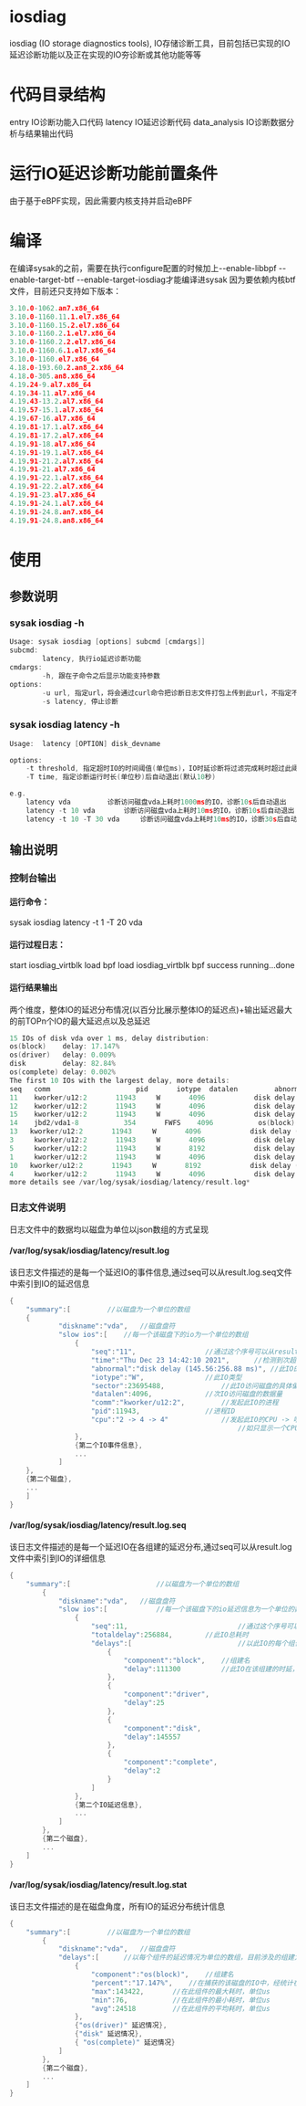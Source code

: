 # iosdiag
iosdiag (IO storage diagnostics tools), IO存储诊断工具，目前包括已实现的IO延迟诊断功能以及正在实现的IO夯诊断或其他功能等等

# 代码目录结构
entry          IO诊断功能入口代码
latency        IO延迟诊断代码
data_analysis  IO诊断数据分析与结果输出代码

# 运行IO延迟诊断功能前置条件
由于基于eBPF实现，因此需要内核支持并启动eBPF

# 编译
在编译sysak的之前，需要在执行configure配置的时候加上--enable-libbpf --enable-target-btf --enable-target-iosdiag才能编译进sysak
因为要依赖内核btf文件，目前还只支持如下版本：
```c
3.10.0-1062.an7.x86_64
3.10.0-1160.11.1.el7.x86_64
3.10.0-1160.15.2.el7.x86_64
3.10.0-1160.2.1.el7.x86_64
3.10.0-1160.2.2.el7.x86_64
3.10.0-1160.6.1.el7.x86_64
3.10.0-1160.el7.x86_64
4.18.0-193.60.2.an8_2.x86_64
4.18.0-305.an8.x86_64
4.19.24-9.al7.x86_64
4.19.34-11.al7.x86_64
4.19.43-13.2.al7.x86_64
4.19.57-15.1.al7.x86_64
4.19.67-16.al7.x86_64
4.19.81-17.1.al7.x86_64
4.19.81-17.2.al7.x86_64
4.19.91-18.al7.x86_64
4.19.91-19.1.al7.x86_64
4.19.91-21.2.al7.x86_64
4.19.91-21.al7.x86_64
4.19.91-22.1.al7.x86_64
4.19.91-22.2.al7.x86_64
4.19.91-23.al7.x86_64
4.19.91-24.1.al7.x86_64
4.19.91-24.8.an7.x86_64
4.19.91-24.8.an8.x86_64
```

# 使用
## 参数说明
### sysak iosdiag -h
```c
Usage: sysak iosdiag [options] subcmd [cmdargs]]
subcmd:
		latency, 执行io延迟诊断功能
cmdargs:
		-h, 跟在子命令之后显示功能支持参数
options:
		-u url, 指定url，将会通过curl命令把诊断日志文件打包上传到此url，不指定不上传
		-s latency, 停止诊断
```
### sysak iosdiag latency -h
```c
Usage:  latency [OPTION] disk_devname

options:
	-t threshold, 指定超时IO的时间阈值(单位ms)，IO时延诊断将过滤完成耗时超过此阈值的IO(默认1000ms)
	-T time, 指定诊断运行时长(单位秒)后自动退出(默认10秒)

e.g.
	latency vda			诊断访问磁盘vda上耗时1000ms的IO，诊断10s后自动退出
	latency -t 10 vda		诊断访问磁盘vda上耗时10ms的IO，诊断10s后自动退出
	latency -t 10 -T 30 vda		诊断访问磁盘vda上耗时10ms的IO，诊断30s后自动退出
```
## 输出说明
### 控制台输出
#### 运行命令：
sysak iosdiag latency -t 1 -T 20 vda
#### 运行过程日志：
start iosdiag_virtblk load bpf
load iosdiag_virtblk bpf success
running...done
#### 运行结果输出
两个维度，整体IO的延迟分布情况(以百分比展示整体IO的延迟点)+输出延迟最大的前TOPn个IO的最大延迟点以及总延迟
```c
15 IOs of disk vda over 1 ms, delay distribution:
os(block)    delay: 17.147%
os(driver)   delay: 0.009%
disk         delay: 82.84%
os(complete) delay: 0.002%
The first 10 IOs with the largest delay, more details:
seq   comm                     pid       iotype  datalen         abnormal(delay:totaldelay)
11    kworker/u12:2       11943     W       4096            disk delay (145.56:256.88 ms)
12    kworker/u12:2       11943     W       4096            disk delay (145.46:256.66 ms)
15    kworker/u12:2       11943     W       4096            disk delay (217.39:217.51 ms)
14    jbd2/vda1-8           354       FWFS    4096           os(block) delay (143.42:152.93 ms)
13   kworker/u12:2       11943     W       4096            disk delay (145.05:145.30 ms)
3     kworker/u12:2       11943     W       4096            disk delay (113.80:114.00 ms)
5     kworker/u12:2       11943     W       8192            disk delay (112.97:113.14 ms)
1     kworker/u12:2       11943     W       4096            disk delay (111.79:111.96 ms)
10   kworker/u12:2       11943     W       8192            disk delay (111.62:111.78 ms)
4     kworker/u12:2       11943     W       4096            disk delay (111.11:111.30 ms)
more details see /var/log/sysak/iosdiag/latency/result.log*
```
### 日志文件说明
日志文件中的数据均以磁盘为单位以json数组的方式呈现
#### /var/log/sysak/iosdiag/latency/result.log
该日志文件描述的是每一个延迟IO的事件信息,通过seq可以从result.log.seq文件中索引到IO的延迟信息
```c
{
	"summary":[			//以磁盘为一个单位的数组
	{
			"diskname":"vda",	//磁盘盘符
			"slow ios":[	//每一个该磁盘下的io为一个单位的数组
				{
					"seq":"11",					//通过这个序号可以从result.log.seq中找到此IO的延迟分布
					"time":"Thu Dec 23 14:42:10 2021",		//检测到次超时IO的时间
					"abnormal":"disk delay (145.56:256.88 ms)",	//此IO的延迟最大的点(延迟最大的组件的延迟:总延迟)
					"iotype":"W",				//此IO类型
					"sector":23695488,				//此IO访问磁盘的具体偏移位置
					"datalen":4096,				//次IO访问磁盘的数据量
					"comm":"kworker/u12:2",			//发起此IO的进程
					"pid":11943,				//进程ID
					"cpu":"2 -> 4 -> 4"				//发起此IO的CPU -> 响应IO完成之后磁盘中断的CPU -> 磁盘IO完成后执行软中断的CPU
														//如只显示一个CPU编号，说明发起IO和执行中断的CPU相同,要注意也有磁盘是没有软中断流程的
				},
				{第二个IO事件信息},
				...
			]
	},
	{第二个磁盘},
	...
	]
}
```
#### /var/log/sysak/iosdiag/latency/result.log.seq
该日志文件描述的是每一个延迟IO在各组建的延迟分布,通过seq可以从result.log文件中索引到IO的详细信息
```c
{
	"summary":[						//以磁盘为一个单位的数组
		{
			"diskname":"vda",	//磁盘盘符
			"slow ios":[			//每一个该磁盘下的io延迟信息为一个单位的数组
				{
					"seq":11,							//通过这个序号可以从result.log中找到此IO的详细信息
					"totaldelay":256884,		//此IO总耗时
					"delays":[							//以此IO的每个组件的延迟情况为单位的数组，目前涉及的组建为：block、driver、disk、complete
						{
							"component":"block",	//组建名
							"delay":111300			//此IO在该组建的时延，单位us
						},
						{
							"component":"driver",
							"delay":25
						},
						{
							"component":"disk",
							"delay":145557
						},
						{
							"component":"complete",
							"delay":2
						}
					]
				},
				{第二个IO延迟信息},
				...
			]
		},
		{第二个磁盘},
		...
	]
}
```
#### /var/log/sysak/iosdiag/latency/result.log.stat
该日志文件描述的是在磁盘角度，所有IO的延迟分布统计信息
```c
{
	"summary":[			//以磁盘为一个单位的数组
		{
			"diskname":"vda",	//磁盘盘符
			"delays":[		//以每个组件的延迟情况为单位的数组，目前涉及的组建为：block、driver、disk、complete
				{
					"component":"os(block)",	//组建名
					"percent":"17.147%",	//在捕获的该磁盘的IO中，经统计在此组件耗时的百分比
					"max":143422,		//在此组件的最大耗时，单位us
					"min":76,			//在此组件的最小耗时，单位us
					"avg":24518			//在此组件的平均耗时，单位us
				},
				{"os(driver)" 延迟情况},
				{"disk" 延迟情况},
				{ "os(complete)" 延迟情况}
			]
		},
		{第二个磁盘},
		...
	]
}
```